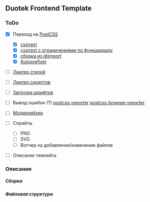 ## Duotek Frontend Template

### ToDo

- [x] Переход на [PostCSS](http://postcss.org/)
	- [x] [cssnext](http://cssnext.io/)
	- [x] [cssnext с ограничениями по функционалу](http://cssnext.io/usage/#features)
	- [x] [сборка из @import](https://github.com/postcss/postcss-import)
	- [x] [Autoprefixer](https://github.com/postcss/autoprefixer)
- [ ] [Линтер стилей](http://stylelint.io/)
- [ ] [Линтер скриптов](http://jshint.com/)
- [ ] [Загрузка шрифтов](http://css-live.ru/articles/ischerpyvayushhee-rukovodstvo-po-strategiyam-zagruzki-veb-shriftov.html)
- [ ] Вывод ошибок (?) [postcss-reporter](https://github.com/postcss/postcss-reporter) [postcss-browser-reporter](https://github.com/postcss/postcss-browser-reporter)
- [ ] [Модернайзер](https://modernizr.com/)
- [ ] Спрайты
	- [ ] PNG
	- [ ] SVG
	- [ ] Вотчер на добавление/изменение файлов
- [ ] Описание темлейта


### Описание

##### Сборка

##### Файловая структура
